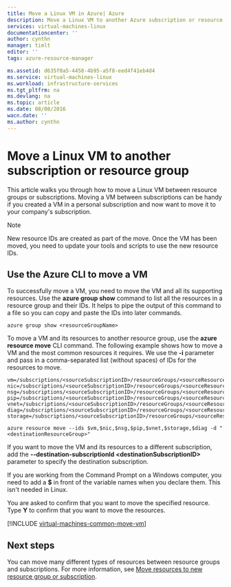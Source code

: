 ```yaml
---
title: Move a Linux VM in Azure| Azure
description: Move a Linux VM to another Azure subscription or resource group in the Resource Manager deployment model.
services: virtual-machines-linux
documentationcenter: ''
author: cynthn
manager: timlt
editor: ''
tags: azure-resource-manager

ms.assetid: d635f0a5-4458-4b95-a5f8-eed4f41eb4d4
ms.service: virtual-machines-linux
ms.workload: infrastructure-services
ms.tgt_pltfrm: na
ms.devlang: na
ms.topic: article
ms.date: 08/08/2016
wacn.date: ''
ms.author: cynthn
---
```


# Move a Linux VM to another subscription or resource group
This article walks you through how to move a Linux VM between resource groups or subscriptions. Moving a VM between subscriptions can be handy if you created a VM in a personal subscription and now want to move it to your company's subscription.

> [!NOTE]
> New resource IDs are created as part of the move. Once the VM has been moved, you need to update your tools and scripts to use the new resource IDs. 
> 
> 

## Use the Azure CLI to move a VM
To successfully move a VM, you need to move the VM and all its supporting resources. Use the **azure group show** command to list all the resources in a resource group and their IDs. It helps to pipe the output of this command to a file so you can copy and paste the IDs into later commands.

```
azure group show <resourceGroupName>
```

To move a VM and its resources to another resource group, use the **azure resource move** CLI command. The following example shows how to move a VM and the most common resources it requires. We use the **-i** parameter and pass in a comma-separated list (without spaces) of IDs for the resources to move.

```
vm=/subscriptions/<sourceSubscriptionID>/resourceGroups/<sourceResourceGroup>/providers/Microsoft.Compute/virtualMachines/<vmName>
nic=/subscriptions/<sourceSubscriptionID>/resourceGroups/<sourceResourceGroup>/providers/Microsoft.Network/networkInterfaces/<nicName>
nsg=/subscriptions/<sourceSubscriptionID>/resourceGroups/<sourceResourceGroup>/providers/Microsoft.Network/networkSecurityGroups/<nsgName>
pip=/subscriptions/<sourceSubscriptionID>/resourceGroups/<sourceResourceGroup>/providers/Microsoft.Network/publicIPAddresses/<publicIPName>
vnet=/subscriptions/<sourceSubscriptionID>/resourceGroups/<sourceResourceGroup>/providers/Microsoft.Network/virtualNetworks/<vnetName>
diag=/subscriptions/<sourceSubscriptionID>/resourceGroups/<sourceResourceGroup>/providers/Microsoft.Storage/storageAccounts/<diagnosticStorageAccountName>
storage=/subscriptions/<sourceSubscriptionID>/resourceGroups/<sourceResourceGroup>/providers/Microsoft.Storage/storageAccounts/<storageAcountName>      

azure resource move --ids $vm,$nic,$nsg,$pip,$vnet,$storage,$diag -d "<destinationResourceGroup>"
```

If you want to move the VM and its resources to a different subscription, add the **--destination-subscriptionId &#60;destinationSubscriptionID&#62;** parameter to specify the destination subscription.

If you are working from the Command Prompt on a Windows computer, you need to add a **$** in front of the variable names when you declare them. This isn't needed in Linux.

You are asked to confirm that you want to move the specified resource. Type **Y** to confirm that you want to move the resources.

[!INCLUDE [virtual-machines-common-move-vm](../../includes/virtual-machines-common-move-vm.md)]

## Next steps
You can move many different types of resources between resource groups and subscriptions. For more information, see [Move resources to new resource group or subscription](../azure-resource-manager/resource-group-move-resources.md).